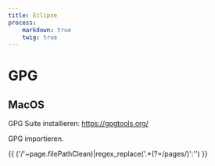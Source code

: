 ```yaml
---
title: Eclipse
process:
    markdown: true
    twig: true
---
```


# GPG

## MacOS

GPG Suite installieren: https://gpgtools.org/

GPG importieren.

{{ ('/'~page.filePathClean)|regex_replace('.*(?=\/pages\/)':'') }}